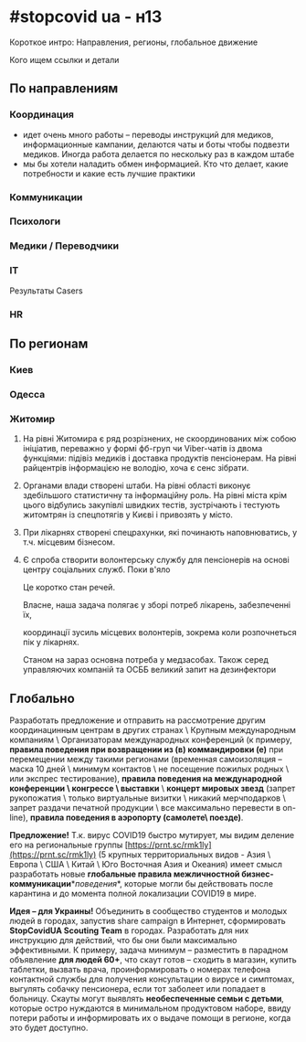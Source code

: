 # \#stopcovid ua - н13

Короткое интро: Направления, регионы, глобальное движение

Кого ищем ссылки и детали

## По направлениям

### Координация

* идет очень много работы – переводы инструкций для медиков, информационные кампании, делаются чаты и боты чтобы подвезти медиков. Иногда работа делается по нескольку раз в каждом штабе
* мы бы хотели наладить обмен информацией. Кто что делает, какие потребности и какие есть лучшие практики

### Коммуникации

### Психологи

### Медики / Переводчики

### IT

Результаты Casers

### HR

## По регионам

### Киев



### Одесса



### Житомир

1. На рівні Житомира є ряд розрізнених, не скоординованих між собою ініціатив, переважно у формі фб-груп чи Viber-чатів із двома функціями: підівіз медиків і доставка продуктів пенсіонерам. На рівні райцентрів інформацією не володію, хоча є сенс зібрати. 
2. Органами влади створені штаби. На рівні області виконує здебільшого статистичну та інформаційну роль. На рівні міста крім цього відбулись закупівлі швидких тестів, зустрічають і тестують житомтрян із спецпотягів у Києві і привозять у місто.
3. При лікарнях створені спецрахунки, які починають наповнюватись, у т.ч. місцевим бізнесом.
4. Є спроба створити волонтерську службу для пенсіонерів на основі центру соціальних служб. Поки в'яло

   Це коротко стан речей.

   Власне, наша задача полягає у зборі потреб лікарень, забезпеченні їх, 

   координації зусиль місцевих волонтерів, зокрема коли розпочнеться пік у лікарнях.

   Станом на зараз основна потреба у медзасобах. Також серед управляючих компаній та ОСББ великий запит на дезинфектори

## Глобально

Разработать предложение и отправить на рассмотрение другим координацинным центрам в других странах \ Крупным международным компаниям \ Организаторам международных конференций \(к примеру, **правила поведения при возвращении из \(в\) коммандировки \(е\)** при перемещении между такими регионами \(временная самоизоляция – маска 10 дней \ минимум контактов \ не посещение пожилых родных \ или экспрес тестирование\), **правила поведения на международной конференции \ конгрессе \ выставки** \ **концерт мировых звезд** \(запрет рукопожатия \ только виртуальные визитки \ никакий мерчподарков \ запрет раздачи печатной продукции \ все максимально перевести в on-line\), **правила поведения в аэропорту \(самолете\ поезде\)**. 

**Предложение!** Т.к. вирус COVID19 быстро мутирует, мы видим деление его на региональные группы [https://prnt.sc/rmk1ly](https://prnt.sc/rmk1ly)  \(5 крупных территориальных видов - Азия \ Европа \ США \ Китай \ Юго Восточная Азия и Океания\) имеет смысл разработать новые **глобальные правила межличностной бизнес-коммуникации**\**поведения**, которые могли бы действовать после карантина и до момента полной локализации COVID19 в мире. 

**Идея – для Украины!** Объединить в сообщество студентов и молодых людей в городах, запустив share campaign в Интернет, сформировать **StopCovidUA Scouting Team** в городах. Разработать для них инструкцию для действий, что бы они были максимально эффективными. К примеру, задача минимум – разместить в парадном объявление **для людей 60+**, что скаут готов – сходить в магазин, купить таблетки, вызвать врача, проинформировать о номерах телефона контактной службы для получения консультации о вирусе и симптомах, выгулять собачку пенсионера, если тот заболеет или попадает в больницу. Скауты могут выявлять **необеспеченные семьи с детьми**, которые остро нуждаются в минимальном продуктовом наборе, ввиду потери работы и информировать их о выдаче помощи в регионе, когда это будет доступно.

